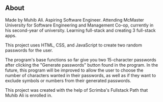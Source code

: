 ## About

Made by Muhib Ali. Aspiring Software Engineer. Attending McMaster University for Software Engineering and Management Co-op, currently in his second-year of university. Learning full-stack and creating 3 full-stack apps.

This project uses HTML, CSS, and JavaScript to create two random passwords for the user. 

The program's base functions so far give you two 15-character passwords after clicking the "Generate passwords" button found in the program. In the future, this program will be improved to allow the user to choose the number of characters wanted in their passwords, as well as if they want to exclude symbols or numbers from their generated passwords.

This project was created with the help of Scrimba's Fullstack Path that Muhib Ali is enrolled in.